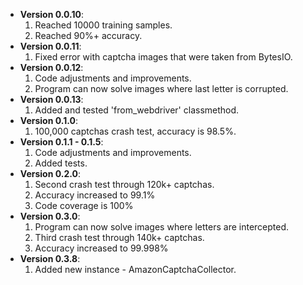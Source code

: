 + **Version 0.0.10**:
  1. Reached 10000 training samples.
  2. Reached 90%+ accuracy.
+ **Version 0.0.11**:
  1. Fixed error with captcha images that were taken from BytesIO.
+ **Version 0.0.12**:
  1. Code adjustments and improvements.
  2. Program can now solve images where last letter is corrupted.
+ **Version 0.0.13**:
  1. Added and tested 'from_webdriver' classmethod.
+ **Version 0.1.0**:
  1. 100,000 captchas crash test, accuracy is 98.5%.
+ **Version 0.1.1 - 0.1.5**:
  1. Code adjustments and improvements.
  2. Added tests.
+ **Version 0.2.0**:
  1. Second crash test through 120k+ captchas.
  2. Accuracy increased to 99.1%
  3. Code coverage is 100%
+ **Version 0.3.0**:
  1. Program can now solve images where letters are intercepted.
  2. Third crash test through 140k+ captchas.
  3. Accuracy increased to 99.998%
+ **Version 0.3.8**:
  1. Added new instance - AmazonCaptchaCollector.

